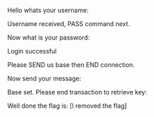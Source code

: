 Hello whats your username:

Username received, PASS command next.

Now what is your password:

Login successful

Please SEND us base then END connection.

Now send your message:

Base set. Please end transaction to retrieve key:

Well done the flag is: [I removed the flag]
